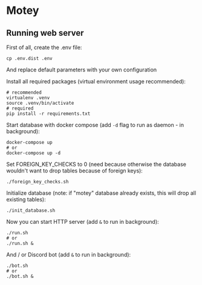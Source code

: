 # Motey

## Running web server

First of all, create the .env file:
```shell
cp .env.dist .env
```
And replace default parameters with your own configuration

Install all required packages (virtual environment usage recommended):
```shell
# recommended
virtualenv .venv
source .venv/bin/activate
# required
pip install -r requirements.txt
```

Start database with docker compose (add `-d` flag to run as daemon - in background):
```shell
docker-compose up
# or
docker-compose up -d
```

Set FOREIGN_KEY_CHECKS to 0 (need because otherwise the database wouldn't want to drop tables because of foreign keys):
```shell
./foreign_key_checks.sh
```

Initialize database (note: if "motey" database already exists, this will drop all existing tables):
```shell
./init_database.sh
```

Now you can start HTTP server (add `&` to run in background):
```shell
./run.sh
# or
./run.sh &
```

And / or Discord bot (add `&` to run in background):
```shell
./bot.sh
# or
./bot.sh &
```
